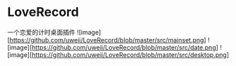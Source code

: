 # LoveRecord
一个恋爱的计时桌面插件
![image][https://github.com/uweii/LoveRecord/blob/master/src/mainset.png]
![image][https://github.com/uweii/LoveRecord/blob/master/src/date.png]
![image][https://github.com/uweii/LoveRecord/blob/master/src/desktop.png]
